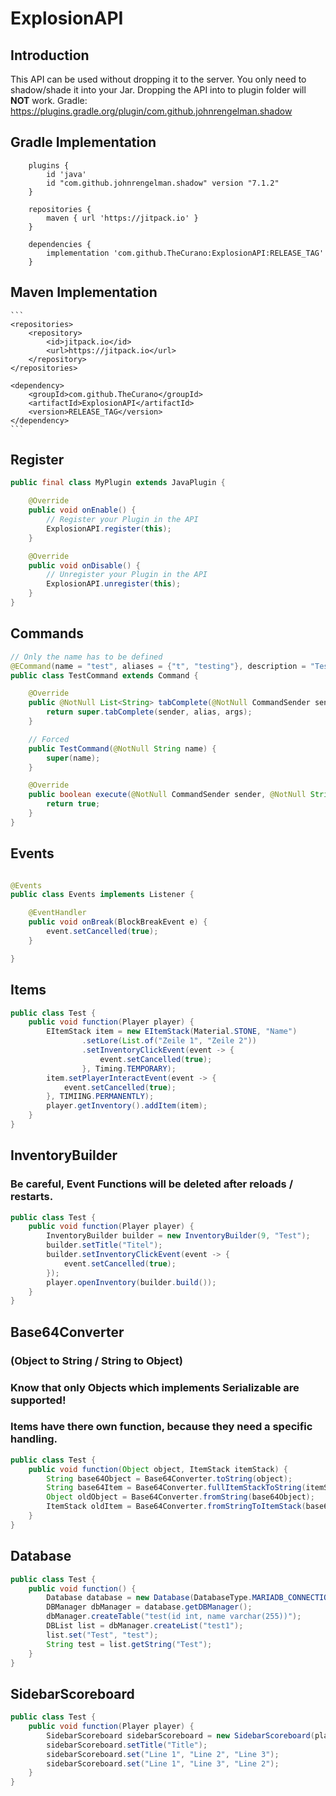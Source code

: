 # ExplosionAPI

## Introduction

This API can be used without dropping it to the server. You only need to shadow/shade it into your Jar.
Dropping the API into to plugin folder will **NOT** work.
Gradle: https://plugins.gradle.org/plugin/com.github.johnrengelman.shadow

## Gradle Implementation

```
    plugins {
        id 'java'
        id "com.github.johnrengelman.shadow" version "7.1.2"
    }

	repositories {
	    maven { url 'https://jitpack.io' }
	}
		
	dependencies {
	    implementation 'com.github.TheCurano:ExplosionAPI:RELEASE_TAG'
	}
```

## Maven Implementation

    ```
	<repositories>
		<repository>
		    <id>jitpack.io</id>
		    <url>https://jitpack.io</url>
		</repository>
	</repositories>

	<dependency>
	    <groupId>com.github.TheCurano</groupId>
	    <artifactId>ExplosionAPI</artifactId>
	    <version>RELEASE_TAG</version>
	</dependency>
    ```

## Register

```Java
public final class MyPlugin extends JavaPlugin {

    @Override
    public void onEnable() {
        // Register your Plugin in the API
        ExplosionAPI.register(this);
    }

    @Override
    public void onDisable() {
        // Unregister your Plugin in the API
        ExplosionAPI.unregister(this);
    }
}
```

## Commands

```Java
// Only the name has to be defined
@ECommand(name = "test", aliases = {"t", "testing"}, description = "Test command", permission = "test.command", permissionMessage = "Permission Message", usage = "/test")
public class TestCommand extends Command {

    @Override
    public @NotNull List<String> tabComplete(@NotNull CommandSender sender, @NotNull String alias, @NotNull String[] args) throws IllegalArgumentException {
        return super.tabComplete(sender, alias, args);
    }

    // Forced
    public TestCommand(@NotNull String name) {
        super(name);
    }

    @Override
    public boolean execute(@NotNull CommandSender sender, @NotNull String commandLabel, @NotNull String[] args) {
        return true;
    }
}

```

## Events

```Java

@Events
public class Events implements Listener {

    @EventHandler
    public void onBreak(BlockBreakEvent e) {
        event.setCancelled(true);
    }

}
```

## Items

```Java
public class Test {
    public void function(Player player) {
        EItemStack item = new EItemStack(Material.STONE, "Name")
                .setLore(List.of("Zeile 1", "Zeile 2"))
                .setInventoryClickEvent(event -> {
                    event.setCancelled(true);
                }, Timing.TEMPORARY);
        item.setPlayerInteractEvent(event -> {
            event.setCancelled(true);
        }, TIMIING.PERMANENTLY);
        player.getInventory().addItem(item);
    }
}
```

## InventoryBuilder
### Be careful, Event Functions will be deleted after reloads / restarts.
```Java
public class Test {
    public void function(Player player) {
        InventoryBuilder builder = new InventoryBuilder(9, "Test");
        builder.setTitle("Titel");
        builder.setInventoryClickEvent(event -> {
            event.setCancelled(true);
        });
        player.openInventory(builder.build());
    }
}
```

## Base64Converter

### (Object to String / String to Object)

### Know that only Objects which implements Serializable are supported!

### Items have there own function, because they need a specific handling.

```Java
public class Test {
    public void function(Object object, ItemStack itemStack) {
        String base64Object = Base64Converter.toString(object);
        String base64Item = Base64Converter.fullItemStackToString(itemStack);
        Object oldObject = Base64Converter.fromString(base64Object);
        ItemStack oldItem = Base64Converter.fromStringToItemStack(base64Item);
    }
}
```

## Database

```Java
public class Test {
    public void function() {
        Database database = new Database(DatabaseType.MARIADB_CONNECTION, "IP", 3306, "database_name", "username", "P@ssw0rd");
        DBManager dbManager = database.getDBManager();
        dbManager.createTable("test(id int, name varchar(255))");
        DBList list = dbManager.createList("test1");
        list.set("Test", "test");
        String test = list.getString("Test");
    }
}
```

## SidebarScoreboard

```Java
public class Test {
    public void function(Player player) {
        SidebarScoreboard sidebarScoreboard = new SidebarScoreboard(player);
        sidebarScoreboard.setTitle("Title");
        sidebarScoreboard.set("Line 1", "Line 2", "Line 3");
        sidebarScoreboard.set("Line 1", "Line 3", "Line 2");
    }
}
```
